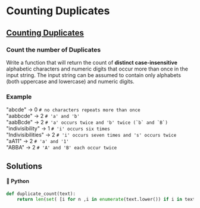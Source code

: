 # Counting Duplicates

## [Counting Duplicates](https://www.codewars.com/kata/54bf1c2cd5b56cc47f0007a1)

### Count the number of Duplicates

Write a function that will return the count of **distinct case-insensitive** alphabetic characters and numeric digits that occur more than once in the input string. The input string can be assumed to contain only alphabets \(both uppercase and lowercase\) and numeric digits.

### Example

"abcde" -&gt; 0 `# no characters repeats more than once`  
"aabbcde" -&gt; 2 `# 'a' and 'b'`  
"aabBcde" -&gt; 2 ``# 'a' occurs twice and 'b' twice (`b` and `B`)``  
"indivisibility" -&gt; 1 `# 'i' occurs six times`  
"Indivisibilities" -&gt; 2 `# 'i' occurs seven times and 's' occurs twice`  
"aA11" -&gt; 2 `# 'a' and '1'`  
"ABBA" -&gt; 2 `# 'A' and 'B' each occur twice`

## Solutions

#### 🐍 Python

```python
def duplicate_count(text):
    return len(set( [i for n ,i in enumerate(text.lower()) if i in text[0:n].lower() ]))
```

